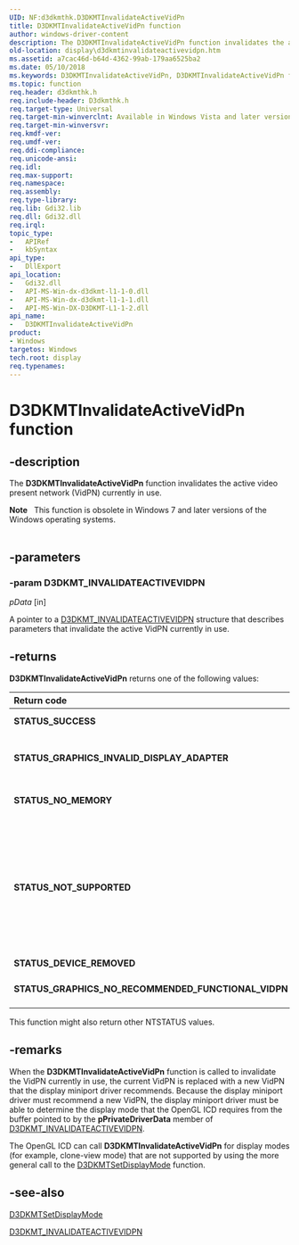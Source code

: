 ```yaml
---
UID: NF:d3dkmthk.D3DKMTInvalidateActiveVidPn
title: D3DKMTInvalidateActiveVidPn function
author: windows-driver-content
description: The D3DKMTInvalidateActiveVidPn function invalidates the active video present network (VidPN) currently in use. Note   This function is obsolete in Windows 7 and later versions of the Windows operating systems.
old-location: display\d3dkmtinvalidateactivevidpn.htm
ms.assetid: a7cac46d-b64d-4362-99ab-179aa6525ba2
ms.date: 05/10/2018
ms.keywords: D3DKMTInvalidateActiveVidPn, D3DKMTInvalidateActiveVidPn function [Display Devices], OpenGL_Functions_3c74c218-cf17-4a86-af8e-da565b3cffd4.xml, d3dkmthk/D3DKMTInvalidateActiveVidPn, display.d3dkmtinvalidateactivevidpn
ms.topic: function
req.header: d3dkmthk.h
req.include-header: D3dkmthk.h
req.target-type: Universal
req.target-min-winverclnt: Available in Windows Vista and later versions of the Windows operating systems for display miniport drivers with version < DXGKDDI_INTERFACE_VERSION_WIN7.
req.target-min-winversvr: 
req.kmdf-ver: 
req.umdf-ver: 
req.ddi-compliance: 
req.unicode-ansi: 
req.idl: 
req.max-support: 
req.namespace: 
req.assembly: 
req.type-library: 
req.lib: Gdi32.lib
req.dll: Gdi32.dll
req.irql: 
topic_type:
-	APIRef
-	kbSyntax
api_type:
-	DllExport
api_location:
-	Gdi32.dll
-	API-MS-Win-dx-d3dkmt-l1-1-0.dll
-	API-MS-Win-dx-d3dkmt-l1-1-1.dll
-	API-MS-Win-DX-D3DKMT-L1-1-2.dll
api_name:
-	D3DKMTInvalidateActiveVidPn
product:
- Windows
targetos: Windows
tech.root: display
req.typenames: 
---
```


# D3DKMTInvalidateActiveVidPn function

## -description

The <b>D3DKMTInvalidateActiveVidPn</b> function invalidates the active video present network (VidPN) currently in use.

<div class="alert"><b>Note</b>    This function is obsolete in Windows 7 and later versions of the Windows operating systems.</div>
<div> </div>

## -parameters

### -param D3DKMT_INVALIDATEACTIVEVIDPN

*pData* [in]

A pointer to a <a href="https://msdn.microsoft.com/library/windows/hardware/ff548082">D3DKMT_INVALIDATEACTIVEVIDPN</a> structure that describes parameters that invalidate the active VidPN currently in use.

## -returns

<b>D3DKMTInvalidateActiveVidPn</b> returns one of the following values:

| **Return code** | **Description** | 
|:--|:--|
| **STATUS_SUCCESS** | The VidPN currently in use was successfully invalidated. | 
| **STATUS_GRAPHICS_INVALID_DISPLAY_ADAPTER** | No graphics adapter was specified in the hAdapter member of [D3DKMT_INVALIDATEACTIVEVIDPN](https://msdn.microsoft.com/library/windows/hardware/ff548082)  to invalidate the VidPN for. | 
| **STATUS_NO_MEMORY** | [D3DKMTInvalidateActiveVidPn](https://msdn.microsoft.com/library/windows/hardware/ff547023)  could not complete because of insufficient memory. | 
| **STATUS_NOT_SUPPORTED** | The display mode that is requested by the OpenGL installable client driver (ICD) in the buffer pointed to by the pPrivateDriverData member of [D3DKMT_INVALIDATEACTIVEVIDPN](https://msdn.microsoft.com/library/windows/hardware/ff548082)  is not supported by the display miniport driver. This status value will also be returned if this function is called on a computer running Windows 7 and later by a display miniport driver with DXGKDDI_INTERFACE_VERSION >= DXGKDDI_INTERFACE_VERSION_WIN7. | 
| **STATUS_DEVICE_REMOVED** | The graphics adapter was stopped. | 
| **STATUS_GRAPHICS_NO_RECOMMENDED_FUNCTIONAL_VIDPN** | The display miniport driver did not recommend a VidPN to replace the VidPN currently in use. | 

This function might also return other NTSTATUS values.

## -remarks

When the <b>D3DKMTInvalidateActiveVidPn</b> function is called to invalidate the VidPN currently in use, the current VidPN is replaced with a new VidPN that the display miniport driver recommends. Because the display miniport driver must recommend a new VidPN, the display miniport driver must be able to determine the display mode that the OpenGL ICD requires from the buffer pointed to by the <b>pPrivateDriverData</b> member of <a href="https://msdn.microsoft.com/library/windows/hardware/ff548082">D3DKMT_INVALIDATEACTIVEVIDPN</a>.

The OpenGL ICD can call <b>D3DKMTInvalidateActiveVidPn</b> for display modes (for example, clone-view mode) that are not supported by using the more general call to the <a href="https://msdn.microsoft.com/library/windows/hardware/ff547169">D3DKMTSetDisplayMode</a> function. 

## -see-also

<a href="https://msdn.microsoft.com/library/windows/hardware/ff547169">D3DKMTSetDisplayMode</a>



<a href="https://msdn.microsoft.com/library/windows/hardware/ff548082">D3DKMT_INVALIDATEACTIVEVIDPN</a>
 

 

